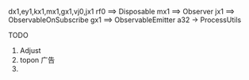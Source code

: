 


dx1,ey1,kx1,mx1,gx1,vj0,jx1
rf0 ==> Disposable
mx1 ==> Observer
jx1 ==> ObservableOnSubscribe
gx1 ==> ObservableEmitter
a32 -> ProcessUtils


TODO
1. Adjust
2. topon 广告
3. 